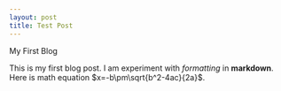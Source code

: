 ```yaml
---
layout: post
title: Test Post
---
```


My First Blog

This is my first blog post. I am experiment with *formatting* in **markdown**. Here is math equation $x=-b\pm\sqrt{b^2-4ac}{2a}$.
